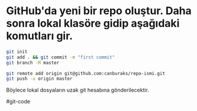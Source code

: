 # GitHub'da yeni bir repo oluştur. Daha sonra lokal klasöre gidip aşağıdaki komutları gir.

```bash
git init
git add . && git commit -m "first commit"
git branch -M master

git remote add origin git@github.com:canburaks/repo-ismi.git
git push -u origin master
```
Böylece lokal dosyaların uzak git hesabına gönderilecektir.

#git-code
